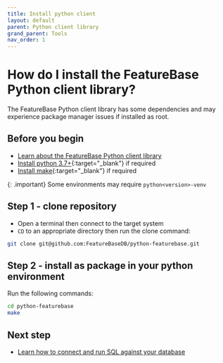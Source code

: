 ```yaml
---
title: Install python client
layout: default
parent: Python client library
grand_parent: Tools
nav_order: 1
---
```

# How do I install the FeatureBase Python client library?

The FeatureBase Python client library has some dependencies and may experience package manager issues if installed as root.

## Before you begin

* [Learn about the FeatureBase Python client library](/docs/tools/python-client-library/python-client-home)
* [Install python 3.7+](https://www.python.org/downloads/){:target="_blank"} if required
* [Install make](https://www.gnu.org/software/make/){:target="_blank"} if required

{: .important}
Some environments may require `python<version>-venv`

## Step 1 - clone repository

* Open a terminal then connect to the target system
* `CD` to an appropriate directory then run the clone command:

```sh
git clone git@github.com:FeatureBaseDB/python-featurebase.git
```

## Step 2 - install as package in your python environment

Run the following commands:

```sh
cd python-featurebase
make
```

## Next step

* [Learn how to connect and run SQL against your database](/docs/tools/python-client-library/python-client-connect-query)
